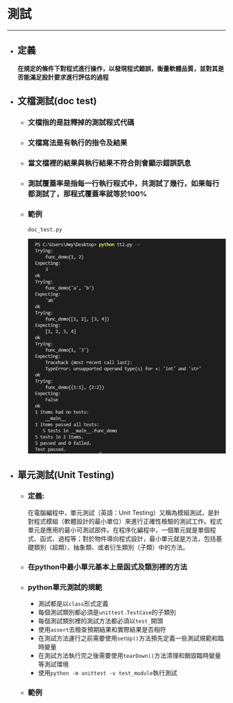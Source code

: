 # 測試
---
+ ## 定義
  **在規定的條件下對程式進行操作，以發現程式錯誤，衡量軟體品質，並對其是否能滿足設計要求進行評估的過程**

+ ## 文檔測試(doc test)
  + ### 文檔指的是註釋掉的測試程式代碼
  + ### 文檔寫法是有執行的指令及結果
  + ### 當文檔裡的結果與執行結果不符合則會顯示錯誤訊息
  + ### 測試覆蓋率是指每一行執行程式中，共測試了幾行，如果每行都測試了，那程式覆蓋率就等於100%
  + ### 範例
    ```
    doc_test.py
    ```
    ![文檔測試](./Image/doctest.png)

+ ## 單元測試(Unit Testing)
  + ### 定義:
    在電腦編程中，單元測試（英語：Unit Testing）又稱為模組測試，是針對程式模組（軟體設計的最小單位）來進行正確性檢驗的測試工作。程式單元是應用的最小可測試部件。在程序化編程中，一個單元就是單個程式、函式、過程等；對於物件導向程式設計，最小單元就是方法，包括基礎類別（超類）、抽象類、或者衍生類別（子類）中的方法。
  + ### 在python中最小單元基本上是函式及類別裡的方法
  + ### python單元測試的規範
    + 測試都是以`class`形式定義
    + 每個測試類別都必須是`unittest.TestCase`的子類別
    + 每個測試類別裡的測試方法都必須以`test_`開頭
    + 使用`assert`去檢查預期結果和實際結果是否相符
    + 在測試方法運行之前需要使用`setUp()`方法預先定義一些測試規範和臨時變量
    + 在測試方法執行完之後需要使用`tearDown()`方法清理和銷毀臨時變量等測試環境
    + 使用`python -m unittest -v test_module`執行測試
  + ### 範例
    ```
    ```
    
